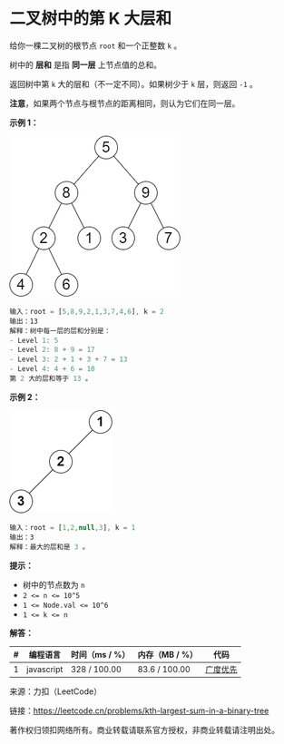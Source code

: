 # 二叉树中的第 K 大层和

给你一棵二叉树的根节点 `root` 和一个正整数 `k` 。

树中的 **层和** 是指 **同一层** 上节点值的总和。

返回树中第 `k` 大的层和（不一定不同）。如果树少于 `k` 层，则返回 `-1` 。

**注意**，如果两个节点与根节点的距离相同，则认为它们在同一层。

**示例 1：**

![示例1](./eg1.png)

``` javascript
输入：root = [5,8,9,2,1,3,7,4,6], k = 2
输出：13
解释：树中每一层的层和分别是：
- Level 1: 5
- Level 2: 8 + 9 = 17
- Level 3: 2 + 1 + 3 + 7 = 13
- Level 4: 4 + 6 = 10
第 2 大的层和等于 13 。
```

**示例 2：**

![示例2](./eg2.png)

``` javascript
输入：root = [1,2,null,3], k = 1
输出：3
解释：最大的层和是 3 。
```

**提示：**

- 树中的节点数为 `n`
- `2 <= n <= 10^5`
- `1 <= Node.val <= 10^6`
- `1 <= k <= n`

**解答：**

**#**|**编程语言**|**时间（ms / %）**|**内存（MB / %）**|**代码**
--|--|--|--|--
1|javascript|328 / 100.00|83.6 / 100.00|[广度优先](./javascript/ac_v1.js)

来源：力扣（LeetCode）

链接：https://leetcode.cn/problems/kth-largest-sum-in-a-binary-tree

著作权归领扣网络所有。商业转载请联系官方授权，非商业转载请注明出处。
